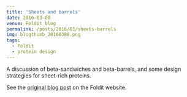 ```yaml
---
title: 'Sheets and barrels'
date: 2016-03-08
venue: Foldit blog
permalink: /posts/2016/03/sheets-barrels
img: blogthumb_20160308.png
tags:
  - Foldit
  - protein design
---
```


A discussion of beta-sandwiches and beta-barrels, and some design strategies for sheet-rich proteins.

See the [original blog post](https://fold.it/portal/node/2002149) on the Foldit website.
